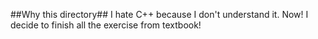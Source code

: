 ##Why this directory##
I hate C++ because I don't understand it.
Now! I decide to finish all the exercise from textbook!

